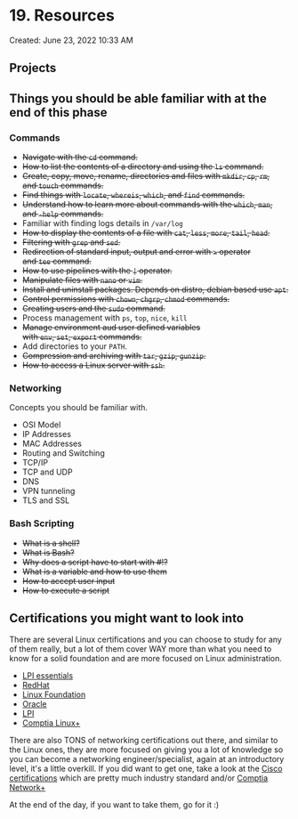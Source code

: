 # 19. Resources

Created: June 23, 2022 10:33 AM

## **Projects**

## **Things you should be able familiar with at the end of this phase**

### **Commands**

- ~~Navigate with the `cd` command.~~
- ~~How to list the contents of a directory and using the `ls` command.~~
- ~~Create, copy, move, rename, directories and files with `mkdir`, `cp`, `rm`, and `touch` commands.~~
- ~~Find things with `locate`, `whereis`, `which`, and `find` commands.~~
- ~~Understand how to learn more about commands with the `which`, `man`, and `-help` commands.~~
- Familiar with finding logs details in `/var/log`
- ~~How to display the contents of a file with `cat`, `less`, `more`, `tail`, `head`.~~
- ~~Filtering with `grep` and `sed`.~~
- ~~Redirection of standard input, output and error with `>` operator and `tee` command.~~
- ~~How to use pipelines with the `|` operator.~~
- ~~Manipulate files with `nano` or `vim`.~~
- ~~Install and uninstall packages. Depends on distro, debian based use `apt`.~~
- ~~Control permissions with `chown`, `chgrp`, `chmod` commands.~~
- ~~Creating users and the `sudo` command.~~
- Process management with `ps`, `top`, `nice`, `kill`
- ~~Manage environment aud user defined variables with `env`, `set`, `export` commands.~~
- Add directories to your `PATH`.
- ~~Compression and archiving with `tar`, `gzip`, `gunzip`.~~
- ~~How to access a Linux server with `ssh`.~~

### **Networking**

Concepts you should be familiar with.

- OSI Model
- IP Addresses
- MAC Addresses
- Routing and Switching
- TCP/IP
- TCP and UDP
- DNS
- VPN tunneling
- TLS and SSL

### **Bash Scripting**

- ~~What is a shell?~~
- ~~What is Bash?~~
- ~~Why does a script have to start with #!?~~
- ~~What is a variable and how to use them~~
- ~~How to accept user input~~
- ~~How to execute a script~~

## **Certifications you might want to look into**

There are several Linux certifications and you can choose to study for any of them really, but a lot of them cover WAY more than what you need to know for a solid foundation and are more focused on Linux administration.

- [LPI essentials](https://www.lpi.org/our-certifications/linux-essentials-overview)
- [RedHat](https://www.redhat.com/en/services/training-and-certification)
- [Linux Foundation](https://training.linuxfoundation.org/certification-catalog/)
- [Oracle](https://education.oracle.com/oracle-certification-path/pFamily_358)
- [LPI](https://www.lpi.org/)
- [Comptia Linux+](https://www.comptia.org/certifications/linux)

There are also TONS of networking certifications out there, and similar to the Linux ones, they are more focused on giving you a lot of knowledge so you can become a networking engineer/specialist, again at an introductory level, it's a little overkill. If you did want to get one, take a look at the [Cisco certifications](https://www.cisco.com/c/en/us/training-events/training-certifications/certifications.html) which are pretty much industry standard and/or [Comptia Network+](https://www.comptia.org/certifications/network)

At the end of the day, if you want to take them, go for it :)